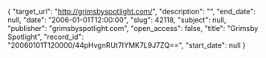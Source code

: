 {
  "target_url": "http://grimsbyspotlight.com/", 
  "description": "", 
  "end_date": null, 
  "date": "2006-01-01T12:00:00", 
  "slug": 42118, 
  "subject": null, 
  "publisher": "grimsbyspotlight.com", 
  "open_access": false, 
  "title": "Grimsby Spotlight", 
  "record_id": "20060101T120000/44pHvgnRUt7IYMK7L9J7ZQ==", 
  "start_date": null
}

